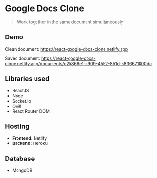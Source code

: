 # Google Docs Clone
> Work together in the same document simultaneously

## Demo
Clean document: https://react-google-docs-clone.netlify.app

Saved document: https://react-google-docs-clone.netlify.app/documents/c25866e1-c909-4552-851d-5836671800dc

## Libraries used
* ReactJS
* Node
* Socket.io
* Quill
* React Router DOM

## Hosting
* **Frontend:** Netlify
* **Backend:** Heroku

## Database
* MongoDB
